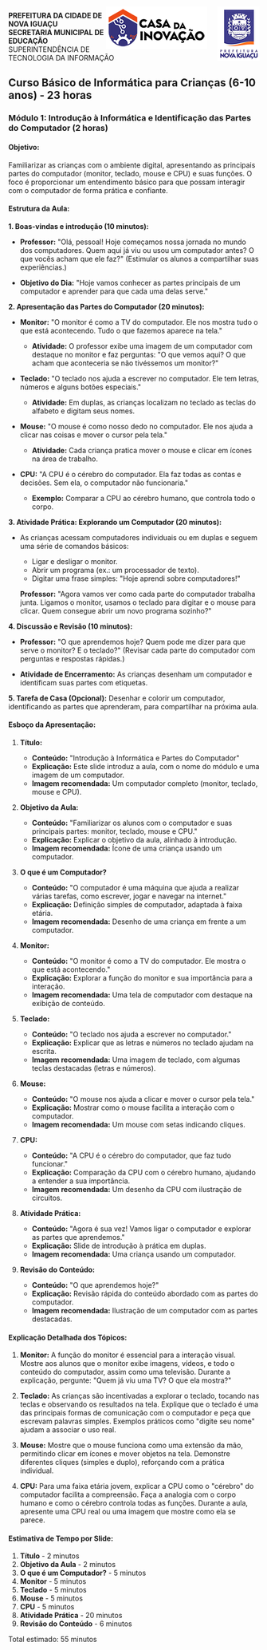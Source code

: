 <img src="Imagem/logopcni.png" align="right" style="margin-top:5px; " />
<img src="Imagem/logoCasaInovacao.png" align="right" style="margin-top:5px;margin-right:20px" />

**PREFEITURA DA CIDADE DE NOVA IGUAÇU** <br>
**SECRETARIA MUNICIPAL DE EDUCAÇÃO** <br>
SUPERINTENDÊNCIA DE TECNOLOGIA DA INFORMAÇÃO <br>

## Curso Básico de Informática para Crianças (6-10 anos) - 23 horas

### Módulo 1: Introdução à Informática e Identificação das Partes do Computador (2 horas)

#### **Objetivo:**
Familiarizar as crianças com o ambiente digital, apresentando as principais partes do computador (monitor, teclado, mouse e CPU) e suas funções. O foco é proporcionar um entendimento básico para que possam interagir com o computador de forma prática e confiante.


#### Estrutura da Aula:

**1. Boas-vindas e introdução (10 minutos):**
- **Professor:** "Olá, pessoal! Hoje começamos nossa jornada no mundo dos computadores. Quem aqui já viu ou usou um computador antes? O que vocês acham que ele faz?"
  (Estimular os alunos a compartilhar suas experiências.)

- **Objetivo do Dia:** "Hoje vamos conhecer as partes principais de um computador e aprender para que cada uma delas serve."

**2. Apresentação das Partes do Computador (20 minutos):**
- **Monitor:** "O monitor é como a TV do computador. Ele nos mostra tudo o que está acontecendo. Tudo o que fazemos aparece na tela."
  - **Atividade:** O professor exibe uma imagem de um computador com destaque no monitor e faz perguntas: "O que vemos aqui? O que acham que aconteceria se não tivéssemos um monitor?"

- **Teclado:** "O teclado nos ajuda a escrever no computador. Ele tem letras, números e alguns botões especiais."
  - **Atividade:** Em duplas, as crianças localizam no teclado as teclas do alfabeto e digitam seus nomes.

- **Mouse:** "O mouse é como nosso dedo no computador. Ele nos ajuda a clicar nas coisas e mover o cursor pela tela."
  - **Atividade:** Cada criança pratica mover o mouse e clicar em ícones na área de trabalho.

- **CPU:** "A CPU é o cérebro do computador. Ela faz todas as contas e decisões. Sem ela, o computador não funcionaria."
  - **Exemplo:** Comparar a CPU ao cérebro humano, que controla todo o corpo.

**3. Atividade Prática: Explorando um Computador (20 minutos):**
- As crianças acessam computadores individuais ou em duplas e seguem uma série de comandos básicos:
  - Ligar e desligar o monitor.
  - Abrir um programa (ex.: um processador de texto).
  - Digitar uma frase simples: "Hoje aprendi sobre computadores!"
  
  **Professor:** "Agora vamos ver como cada parte do computador trabalha junta. Ligamos o monitor, usamos o teclado para digitar e o mouse para clicar. Quem consegue abrir um novo programa sozinho?"

**4. Discussão e Revisão (10 minutos):**
- **Professor:** "O que aprendemos hoje? Quem pode me dizer para que serve o monitor? E o teclado?"
  (Revisar cada parte do computador com perguntas e respostas rápidas.)

- **Atividade de Encerramento:** As crianças desenham um computador e identificam suas partes com etiquetas.

**5. Tarefa de Casa (Opcional):**
Desenhar e colorir um computador, identificando as partes que aprenderam, para compartilhar na próxima aula.


#### Esboço da Apresentação:

1. **Título:**
   - **Conteúdo:** "Introdução à Informática e Partes do Computador"
   - **Explicação:** Este slide introduz a aula, com o nome do módulo e uma imagem de um computador.
   - **Imagem recomendada:** Um computador completo (monitor, teclado, mouse e CPU).

2. **Objetivo da Aula:**
   - **Conteúdo:** "Familiarizar os alunos com o computador e suas principais partes: monitor, teclado, mouse e CPU."
   - **Explicação:** Explicar o objetivo da aula, alinhado à introdução.
   - **Imagem recomendada:** Ícone de uma criança usando um computador.

3. **O que é um Computador?**
   - **Conteúdo:** "O computador é uma máquina que ajuda a realizar várias tarefas, como escrever, jogar e navegar na internet."
   - **Explicação:** Definição simples de computador, adaptada à faixa etária.
   - **Imagem recomendada:** Desenho de uma criança em frente a um computador.

4. **Monitor:**
   - **Conteúdo:** "O monitor é como a TV do computador. Ele mostra o que está acontecendo."
   - **Explicação:** Explorar a função do monitor e sua importância para a interação.
   - **Imagem recomendada:** Uma tela de computador com destaque na exibição de conteúdo.

5. **Teclado:**
   - **Conteúdo:** "O teclado nos ajuda a escrever no computador."
   - **Explicação:** Explicar que as letras e números no teclado ajudam na escrita.
   - **Imagem recomendada:** Uma imagem de teclado, com algumas teclas destacadas (letras e números).

6. **Mouse:**
   - **Conteúdo:** "O mouse nos ajuda a clicar e mover o cursor pela tela."
   - **Explicação:** Mostrar como o mouse facilita a interação com o computador.
   - **Imagem recomendada:** Um mouse com setas indicando cliques.

7. **CPU:**
   - **Conteúdo:** "A CPU é o cérebro do computador, que faz tudo funcionar."
   - **Explicação:** Comparação da CPU com o cérebro humano, ajudando a entender a sua importância.
   - **Imagem recomendada:** Um desenho da CPU com ilustração de circuitos.

8. **Atividade Prática:**
   - **Conteúdo:** "Agora é sua vez! Vamos ligar o computador e explorar as partes que aprendemos."
   - **Explicação:** Slide de introdução à prática em duplas.
   - **Imagem recomendada:** Uma criança usando um computador.

9. **Revisão do Conteúdo:**
   - **Conteúdo:** "O que aprendemos hoje?"
   - **Explicação:** Revisão rápida do conteúdo abordado com as partes do computador.
   - **Imagem recomendada:** Ilustração de um computador com as partes destacadas.


#### Explicação Detalhada dos Tópicos:

1. **Monitor:** A função do monitor é essencial para a interação visual. Mostre aos alunos que o monitor exibe imagens, vídeos, e todo o conteúdo do computador, assim como uma televisão. Durante a explicação, pergunte: "Quem já viu uma TV? O que ela mostra?"

2. **Teclado:** As crianças são incentivadas a explorar o teclado, tocando nas teclas e observando os resultados na tela. Explique que o teclado é uma das principais formas de comunicação com o computador e peça que escrevam palavras simples. Exemplos práticos como "digite seu nome" ajudam a associar o uso real.

3. **Mouse:** Mostre que o mouse funciona como uma extensão da mão, permitindo clicar em ícones e mover objetos na tela. Demonstre diferentes cliques (simples e duplo), reforçando com a prática individual.

4. **CPU:** Para uma faixa etária jovem, explicar a CPU como o "cérebro" do computador facilita a compreensão. Faça a analogia com o corpo humano e como o cérebro controla todas as funções. Durante a aula, apresente uma CPU real ou uma imagem que mostre como ela se parece.


#### Estimativa de Tempo por Slide:

1. **Título** - 2 minutos
2. **Objetivo da Aula** - 2 minutos
3. **O que é um Computador?** - 5 minutos
4. **Monitor** - 5 minutos
5. **Teclado** - 5 minutos
6. **Mouse** - 5 minutos
7. **CPU** - 5 minutos
8. **Atividade Prática** - 20 minutos
9. **Revisão do Conteúdo** - 6 minutos

Total estimado: 55 minutos

